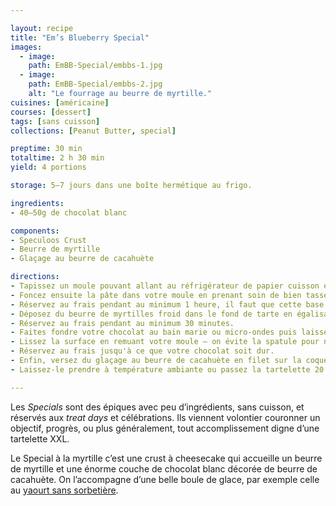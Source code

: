 ```yaml
---

layout: recipe
title: "Em’s Blueberry Special"
images:
  - image:
    path: EmBB-Special/embbs-1.jpg
  - image:
    path: EmBB-Special/embbs-2.jpg
    alt: "Le fourrage au beurre de myrtille."
cuisines: [américaine]
courses: [dessert]
tags: [sans cuisson]
collections: [Peanut Butter, special]

preptime: 30 min
totaltime: 2 h 30 min
yield: 4 portions

storage: 5–7 jours dans une boîte hermétique au frigo.

ingredients:
- 40–50g de chocolat blanc

components:
- Speculoos Crust
- Beurre de myrtille
- Glaçage au beurre de cacahuète

directions:
- Tapissez un moule pouvant allant au réfrigérateur de papier cuisson en minimisant au maximum les plis.
- Foncez ensuite la pâte dans votre moule en prenant soin de bien tasser la base et les bords. Les bords doivent être suffisamment hauts pour accueillir le fourrage au beurre de cacahuète et la couche de chocolat – après à vous d'adapter les proportions du fourrage et chocolat aux différentes étapes du montage si vous voyez que les bords ne le sont pas assez. 
- Réservez au frais pendant au minimum 1 heure, il faut que cette base soit suffisamment solide pour accueillir le fourrage au beurre de myrtille.
- Déposez du beurre de myrtilles froid dans le fond de tarte en égalisant bien et laissant un peu d”espace pour ajouter la coque de chocolat qui va venir refermer la tarte. Si vous pensez que votre beurre de myrtilles est trop coulant et que vous souhaitez un résultat qui se tient mieux à la dégustation, vous pouvez en mélanger 75g avec 25g de sucre glace. 
- Réservez au frais pendant au minimum 30 minutes.
- Faites fondre votre chocolat au bain marie ou micro-ondes puis laissez le un peu refroidir avant de le verser sur votre beurre de myrtille. Si le chocolat fondu est toutefois trop épais, on peut ajouter quelques gouttes d'huile.
- Lissez la surface en remuant votre moule – on évite la spatule pour ne pas trancher le chocolat. 
- Réservez au frais jusqu'à ce que votre chocolat soit dur.
- Enfin, versez du glaçage au beurre de cacahuète en filet sur la coque en chocolat blanc durcie.
- Laissez-le prendre à température ambiante ou passez la tartelette 20 minutes au réfrigérateur.

---
```


Les <i lang="en">Specials</i> sont des épiques avec peu d’ingrédients, sans cuisson, et réservés aux <i lang="en">treat days</i> et célébrations. Ils viennent volontier couronner un objectif, progrès, ou plus généralement, tout accomplissement digne d’une tartelette XXL.

Le Special à la myrtille c’est une crust à cheesecake qui accueille un beurre de myrtille et une énorme couche de chocolat blanc décorée de beurre de cacahuète. On l’accompagne d’une belle boule de glace, par exemple celle au <a href="glace-yaourt.html">yaourt sans sorbetière</a>.